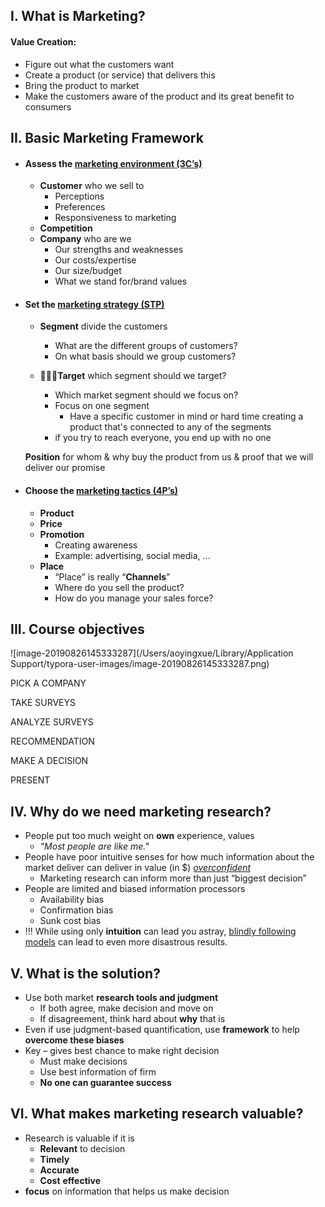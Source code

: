 ## I. What is Marketing?

#### Value Creation:

- Figure out what the customers want
- Create a product (or service) that delivers this
- Bring the product to market
- Make the customers aware of the product and its great benefit to consumers

## II. Basic Marketing Framework

- #### Assess the <u>marketing environment (3C’s)</u>
  - **Customer** who we sell to 
    - Perceptions
    -  Preferences
    - Responsiveness to marketing
  - **Competition** 
  - **Company** who are we
    - Our strengths and weaknesses 
    - Our costs/expertise
    - Our size/budget
    - What we stand for/brand values

- #### Set the <u>marketing strategy (STP)</u>

  - **Segment** divide the customers
    - What are the different groups of customers? 
    - On what basis should we group customers?

  - **Target** which segment should we target? 
    - Which market segment should we focus on?
    - Focus on one segment 
      - Have a specific customer in mind or hard time creating a product that's connected to any of the segments
    - if you try to reach everyone, you end up with no one

  **Position** for whom & why buy the product from us & proof that we will deliver our promise

- #### Choose the <u>marketing tactics (4P’s)</u>

  - **Product**
  - **Price**
  - **Promotion**
    - Creating awareness
    - Example: advertising, social media, ...
  - **Place**
    - “Place” is really “**Channels**”
    - Where do you sell the product?
    - How do you manage your sales force?

## III. Course objectives

![image-20190826145333287](/Users/aoyingxue/Library/Application Support/typora-user-images/image-20190826145333287.png)

PICK A COMPANY

TAKE SURVEYS

ANALYZE SURVEYS

RECOMMENDATION

MAKE A DECISION

PRESENT

## IV. Why do we need marketing research?

- People put too much weight on **own** experience, values
  - *"Most people are like me."*
- People have poor intuitive senses for how much information about the market deliver can deliver in value (in $) *<u>overconfident</u>*
  - Marketing research can inform more than just “biggest decision”
- People are limited and biased information processors
  - Availability bias
  - Confirmation bias
  - Sunk cost bias
- !!! While using only **intuition** can lead you astray, <u>blindly following models</u> can lead to even more disastrous results. 

## V. What is the solution?

- Use both market **research tools and judgment**
  - If both agree, make decision and move on
  - If disagreement, think hard about **why** that is
- Even if use judgment-based quantification, use **framework** to help **overcome these biases**
- Key – gives best chance to make right decision
  - Must make decisions
  - Use best information of firm
  - **No one can guarantee success**

## VI. What makes marketing research valuable?

- Research is valuable if it is
  - **Relevant** to decision
  - **Timely** 
  - **Accurate**
  - **Cost** **effective**
- **focus** on information that helps us make decision

